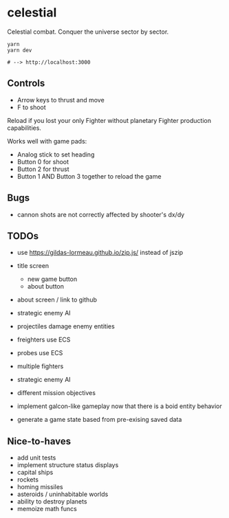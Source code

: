 # celestial

Celestial combat. Conquer the universe sector by sector.

```
yarn
yarn dev

# --> http://localhost:3000
```

## Controls

- Arrow keys to thrust and move
- F to shoot

Reload if you lost your only Fighter without planetary Fighter production capabilities.

Works well with game pads:

- Analog stick to set heading
- Button 0 for shoot
- Button 2 for thrust
- Button 1 AND Button 3 together to reload the game

## Bugs

- cannon shots are not correctly affected by shooter's dx/dy

## TODOs

- use https://gildas-lormeau.github.io/zip.js/ instead of jszip
- title screen
    - new game button
    - about button
- about screen / link to github

- strategic enemy AI

- projectiles damage enemy entities
- freighters use ECS
- probes use ECS

- multiple fighters
- strategic enemy AI
- different mission objectives

- implement galcon-like gameplay now that there is a boid entity behavior
- generate a game state based from pre-exising saved data


## Nice-to-haves

- add unit tests
- implement structure status displays
- capital ships
- rockets
- homing missiles
- asteroids / uninhabitable worlds
- ability to destroy planets
- memoize math funcs
